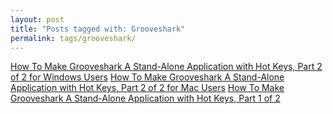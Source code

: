 ```yaml
---
layout: post
title: "Posts tagged with: Grooveshark"
permalink: tags/grooveshark/
---
```

[How To Make Grooveshark A Stand-Alone Application with Hot Keys, Part 2 of 2 for Windows Users](/2011/08/how-to-make-grooveshark-stand-alone_7630)
[How To Make Grooveshark A Stand-Alone Application with Hot Keys, Part 2 of 2 for Mac Users](/2011/08/how-to-make-grooveshark-stand-alone_11)
[How To Make Grooveshark A Stand-Alone Application with Hot Keys, Part 1 of 2](/2011/08/how-to-make-grooveshark-stand-alone)
